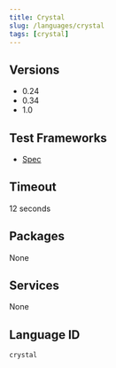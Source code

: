 ```yaml
---
title: Crystal
slug: /languages/crystal
tags: [crystal]
---
```



## Versions

- 0.24
- 0.34
- 1.0

## Test Frameworks

- [Spec](https://crystal-lang.org/api/1.0.0/Spec.html)

## Timeout
12 seconds
## Packages
None 
## Services
None

## Language ID

`crystal`
